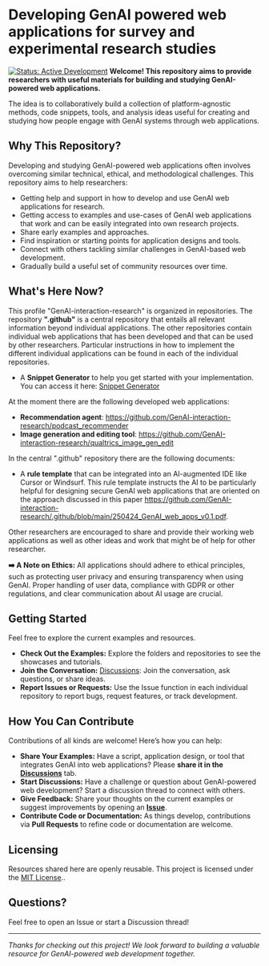 # Developing GenAI powered web applications for survey and experimental research studies

[![Status: Active Development](https://img.shields.io/badge/status-active_development-brightgreen.svg)](CONTRIBUTING.md)
**Welcome! This repository aims to provide researchers with useful materials for building and studying GenAI-powered web applications.**

The idea is to collaboratively build a collection of platform-agnostic methods, code snippets, tools, and analysis ideas useful for creating and studying how people engage with GenAI systems through web applications.

## Why This Repository?

Developing and studying GenAI-powered web applications often involves overcoming similar technical, ethical, and methodological challenges. This repository aims to help researchers:

* Getting help and support in how to develop and use GenAI web applications for research.
* Getting access to examples and use-cases of GenAI web applications that work and can be easily integrated into own research projects.
* Share early examples and approaches.
* Find inspiration or starting points for application designs and tools.
* Connect with others tackling similar challenges in GenAI-based web development.
* Gradually build a useful set of community resources over time.

## What's Here Now?

This profile "GenAI-interaction-research" is organized in repositories. The repository **".github"** is a central repository that entails all relevant information beyond individual applications. The other repositories contain individual web applications that has been developed and that can be used by other researchers. Particular instructions in how to implement the different individual applications can be found in each of the individual repositories.

- A **Snippet Generator** to help you get started with your implementation. You can access it here:
[Snippet Generator](https://genai-interaction-research.github.io/script_generator/)

At the moment there are the following developed web applications:
- **Recommendation agent**: https://github.com/GenAI-interaction-research/podcast_recommender
- **Image generation and editing tool**: https://github.com/GenAI-interaction-research/qualtrics_image_gen_edit

In the central ".github" repository there are the following documents:
- A **rule template** that can be integrated into an AI-augmented IDE like Cursor or Windsurf. This rule template instructs the AI to be particularly helpful for designing secure GenAI web applications that are oriented on the approach discussed in this paper https://github.com/GenAI-interaction-research/.github/blob/main/250424_GenAI_web_apps_v0.1.pdf.

Other researchers are encouraged to share and provide their working web applications as well as other ideas and work that might be of help for other researcher.

**➡️ A Note on Ethics:** All applications should adhere to ethical principles, such as protecting user privacy and ensuring transparency when using GenAI. Proper handling of user data, compliance with GDPR or other regulations, and clear communication about AI usage are crucial.

## Getting Started

Feel free to explore the current examples and resources.

* **Check Out the Examples:** Explore the folders and repositories to see the showcases and tutorials.
* **Join the Conversation:** [Discussions](https://github.com/orgs/GenAI-interaction-research/discussions): Join the conversation, ask questions, or share ideas.
* **Report Issues or Requests:** Use the Issue function in each individual repository to report bugs, request features, or track development.
  
## How You Can Contribute

Contributions of all kinds are welcome! Here’s how you can help:

* **Share Your Examples:** Have a script, application design, or tool that integrates GenAI into web applications? Please **share it in the [Discussions](https://github.com/orgs/GenAI-interaction-research/discussions)** tab.
* **Start Discussions:** Have a challenge or question about GenAI-powered web development? Start a discussion thread to connect with others.
* **Give Feedback:** Share your thoughts on the current examples or suggest improvements by opening an **[Issue](link-to-issues-tab)**.
* **Contribute Code or Documentation:** As things develop, contributions via **Pull Requests** to refine code or documentation are welcome.


## Licensing

Resources shared here are openly reusable. This project is licensed under the [MIT License](https://github.com/GenAI-interaction-research/.github/blob/main/LICENSE)..

## Questions?

Feel free to open an Issue or start a Discussion thread!

---

*Thanks for checking out this project! We look forward to building a valuable resource for GenAI-powered web development together.*
